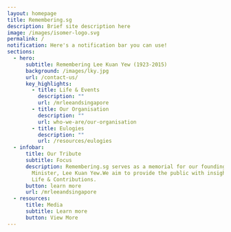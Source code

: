 ```yaml
---
layout: homepage
title: Remembering.sg
description: Brief site description here
image: /images/isomer-logo.svg
permalink: /
notification: Here's a notification bar you can use!
sections:
  - hero:
      subtitle: Remembering Lee Kuan Yew (1923-2015)
      background: /images/lky.jpg
      url: /contact-us/
      key_highlights:
        - title: Life & Events
          description: ""
          url: /mrleeandsingapore
        - title: Our Organisation
          description: ""
          url: who-we-are/our-organisation
        - title: Eulogies
          description: ""
          url: /resources/eulogies
  - infobar:
      title: Our Tribute
      subtitle: Focus
      description: Remembering.sg serves as a memorial for our founding Prime
        Minister, Lee Kuan Yew.We aim to provide the public with insights on his
        Life & Contributions.
      button: learn more
      url: /mrleeandsingapore
  - resources:
      title: Media
      subtitle: Learn more
      button: View More
---
```

